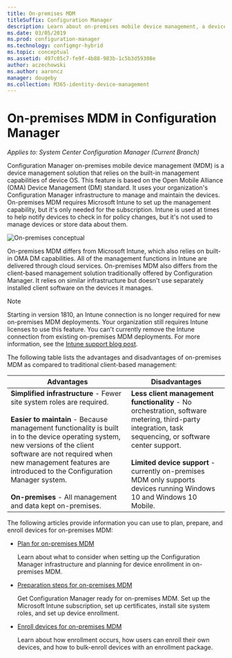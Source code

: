 ```yaml
---
title: On-premises MDM
titleSuffix: Configuration Manager
description: Learn about on-premises mobile device management, a device management solution in Configuration Manager
ms.date: 03/05/2019
ms.prod: configuration-manager
ms.technology: configmgr-hybrid
ms.topic: conceptual
ms.assetid: 497c05c7-fe9f-4b88-983b-1c5b3d59308e
author: aczechowski
ms.author: aaroncz
manager: dougeby
ms.collection: M365-identity-device-management
---
```


# On-premises MDM in Configuration Manager

*Applies to: System Center Configuration Manager (Current Branch)*

Configuration Manager on-premises mobile device management (MDM) is a device management solution that relies on the built-in management capabilities of device OS. This feature is based on the Open Mobile Alliance (OMA) Device Management (DM) standard. It uses your organization's Configuration Manager infrastructure to manage and maintain the devices. On-premises MDM requires Microsoft Intune to set up the management capability, but it's only needed for the subscription. Intune is used at times to help notify devices to check in for policy changes, but it's not used to manage devices or store data about them.  

![On\-premises conceptual](media/On-premises-conceptual.png)  

On-premises MDM differs from Microsoft Intune, which also relies on built-in OMA DM capabilities. All of the management functions in Intune are delivered through cloud services. On-premises MDM also differs from the client-based management solution traditionally offered by Configuration Manager. It relies on similar infrastructure but doesn't use separately installed client software on the devices it manages.  

> [!Note]  
> Starting in version 1810, an Intune connection is no longer required for new on-premises MDM deployments.<!--3607730, fka 1359124--> Your organization still requires Intune licenses to use this feature. You can't currently remove the Intune connection from existing on-premises MDM deployments. For more information, see the [Intune support blog post](https://techcommunity.microsoft.com/t5/Intune-Customer-Success/Move-from-Hybrid-Mobile-Device-Management-to-Intune-on-Azure/ba-p/280150).  

The following table lists the advantages and disadvantages of on-premises MDM as compared to traditional client-based management:  

|Advantages|Disadvantages|  
|----------------|-------------------|  
|**Simplified infrastructure** - Fewer site system roles are required.<br /><br /> **Easier to maintain** - Because management functionality is built in to the device operating system, new versions of the client software are not required when new management features are introduced to the Configuration Manager system.<br /><br /> **On-premises** - All management and data kept on-premises.|**Less client management functionality** - No orchestration, software metering, third-party integration, task sequencing, or software center support.<br /><br /> **Limited device support** - currently on-premises MDM only supports devices running Windows 10 and Windows 10 Mobile.|  

The following articles provide information you can use to plan, prepare, and enroll devices for on-premises MDM:  

- [Plan for on-premises MDM](/sccm/mdm/plan-design/plan-on-premises-mdm)  

    Learn about what to consider when setting up the Configuration Manager infrastructure and planning for device enrollment in on-premises MDM.  

- [Preparation steps for on-premises MDM](/sccm/mdm/get-started/preparation-steps-for-on-premises-mdm)  

    Get Configuration Manager ready for on-premises MDM. Set up the Microsoft Intune subscription, set up certificates, install site system roles, and set up device enrollment.  

- [Enroll devices for on-premises MDM](/sccm/mdm/deploy-use/enroll-devices-on-premises-mdm)  

    Learn about how enrollment occurs, how users can enroll their own devices, and how to bulk-enroll devices with an enrollment package.  

